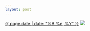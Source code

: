 ```yaml
---
layout: post
---
```


<p>
  <time><a href="/8">{{ page.date | date: "%B %e, %Y" }}</a></time>
  <a href="/8"><img src="{{ site.assets_url }}/8-640.jpg" srcset="{{ site.assets_url }}/8-1280.jpg 1280w, {{ site.assets_url }}/8-960.jpg 960w, {{ site.assets_url }}/8-640.jpg 640w, {{ site.assets_url }}/8-320.jpg 320w" sizes="(min-width: 700px) 50vw, calc(100vw - 2rem)" /></a>
</p>
